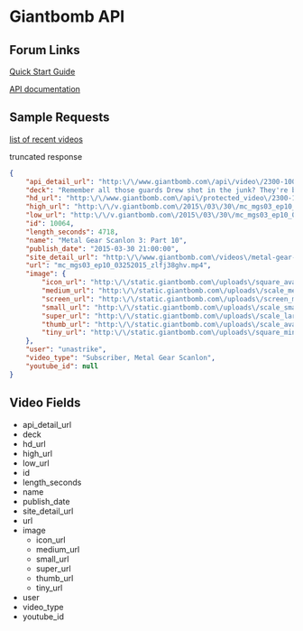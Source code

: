 # Giantbomb API

## Forum Links

[Quick Start Guide](http://www.giantbomb.com/forums/api-developers-3017/quick-start-guide-to-using-the-api-1427959/#13)

[API documentation](http://www.giantbomb.com/api/documentation)

## Sample Requests

[list of recent videos](http://www.giantbomb.com/api/videos?api_key={api_key}&format=json)

truncated response

````json
{
    "api_detail_url": "http:\/\/www.giantbomb.com\/api\/video\/2300-10064\/",
    "deck": "Remember all those guards Drew shot in the junk? They're back and looking to settle the score.",
    "hd_url": "http:\/\/www.giantbomb.com\/api\/protected_video\/2300-10064\/?download=1",
    "high_url": "http:\/\/v.giantbomb.com\/2015\/03\/30\/mc_mgs03_ep10_03252015_zlfj38ghv_1800.mp4",
    "low_url": "http:\/\/v.giantbomb.com\/2015\/03\/30\/mc_mgs03_ep10_03252015_zlfj38ghv_800.mp4",
    "id": 10064,
    "length_seconds": 4718,
    "name": "Metal Gear Scanlon 3: Part 10",
    "publish_date": "2015-03-30 21:00:00",
    "site_detail_url": "http:\/\/www.giantbomb.com\/videos\/metal-gear-scanlon-3-part-10\/2300-10064\/",
    "url": "mc_mgs03_ep10_03252015_zlfj38ghv.mp4",
    "image": {
        "icon_url": "http:\/\/static.giantbomb.com\/uploads\/square_avatar\/23\/233047\/2739067-mgs0310.jpg",
        "medium_url": "http:\/\/static.giantbomb.com\/uploads\/scale_medium\/23\/233047\/2739067-mgs0310.jpg",
        "screen_url": "http:\/\/static.giantbomb.com\/uploads\/screen_medium\/23\/233047\/2739067-mgs0310.jpg",
        "small_url": "http:\/\/static.giantbomb.com\/uploads\/scale_small\/23\/233047\/2739067-mgs0310.jpg",
        "super_url": "http:\/\/static.giantbomb.com\/uploads\/scale_large\/23\/233047\/2739067-mgs0310.jpg",
        "thumb_url": "http:\/\/static.giantbomb.com\/uploads\/scale_avatar\/23\/233047\/2739067-mgs0310.jpg",
        "tiny_url": "http:\/\/static.giantbomb.com\/uploads\/square_mini\/23\/233047\/2739067-mgs0310.jpg"
    },
    "user": "unastrike",
    "video_type": "Subscriber, Metal Gear Scanlon",
    "youtube_id": null
}
````

## Video Fields
-   api_detail_url
-   deck
-   hd_url
-   high_url
-   low_url
-   id
-   length_seconds
-   name
-   publish_date
-   site_detail_url
-   url
- image
   -    icon_url
   -    medium_url
   -    small_url
   -    super_url
   -    thumb_url
   -    tiny_url
-   user
-   video_type
-   youtube_id